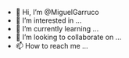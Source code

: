 - 👋 Hi, I’m @MiguelGarruco
- 👀 I’m interested in ...
- 🌱 I’m currently learning ...
- 💞️ I’m looking to collaborate on ...
- 📫 How to reach me ...

<!---
MiguelGarruco/MiguelGarruco is a ✨ special ✨ repository because its `README.md` (this file) appears on your GitHub profile.
You can click the Preview link to take a look at your changes.
--->
